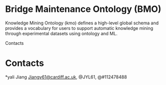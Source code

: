 # Bridge Maintenance Ontology (BMO)

Knowledge Mining Ontology (kmo) defines a high-level global schema and provides a vocabulary for users to support automatic knowledge mining through experimental datasets using ontology and ML.

Contacts
# Contacts

*yali Jiang <Jiangy61@cardiff.ac.uk>, @JYL61, @#112478488
